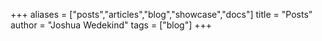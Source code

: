 +++
aliases = ["posts","articles","blog","showcase","docs"]
title = "Posts"
author = "Joshua Wedekind"
tags = ["blog"]
+++
